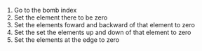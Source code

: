 1. Go to the bomb index
2. Set the element there to be zero
3. Set the elements foward and backward of that element to zero
4. Set the set the elements up and down of that element to zero
5. Set the elements at the edge to zero